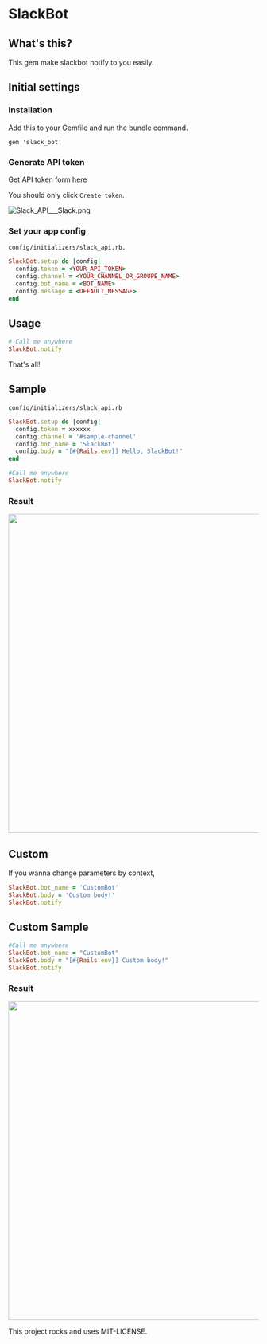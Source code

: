 # SlackBot

## What's this?

This gem make slackbot notify to you easily.

## Initial settings

### Installation

Add this to your Gemfile and run the bundle command.

```
gem 'slack_bot'
```

### Generate API token

Get API token form [here](https://api.slack.com/#auth)

You should only click `Create token`.

![Slack_API___Slack.png](https://qiita-image-store.s3.amazonaws.com/0/48274/9dad2e26-2171-3a74-1a02-102ae49d1890.png "Slack_API___Slack.png")


### Set your app config

`config/initializers/slack_api.rb.`

```ruby
SlackBot.setup do |config|
  config.token = <YOUR_API_TOKEN>
  config.channel = <YOUR_CHANNEL_OR_GROUPE_NAME>
  config.bot_name = <BOT_NAME>
  config.message = <DEFAULT_MESSAGE>
end
```


## Usage

```ruby
# Call me anywhere
SlackBot.notify
```

That's all!


## Sample

`config/initializers/slack_api.rb`

```ruby
SlackBot.setup do |config|
  config.token = xxxxxx
  config.channel = '#sample-channel'
  config.bot_name = 'SlackBot'
  config.body = "[#{Rails.env}] Hello, SlackBot!"
end
```

```ruby
#Call me anywhere
SlackBot.notify
```

### Result

<img src="https://qiita-image-store.s3.amazonaws.com/0/48274/f6045631-594e-3962-f452-45fb82824349.png" width="640" />


## Custom

If you wanna change parameters by context,

```ruby
SlackBot.bot_name = 'CustomBot'
SlackBot.body = 'Custom body!'
SlackBot.notify
```

## Custom Sample

```ruby
#Call me anywhere
SlackBot.bot_name = "CustomBot"
SlackBot.body = "[#{Rails.env}] Custom body!"
SlackBot.notify
```

### Result

<img src="https://qiita-image-store.s3.amazonaws.com/0/48274/b4dce009-025b-cabc-e801-2a71061be243.png" width="640" />


This project rocks and uses MIT-LICENSE.
